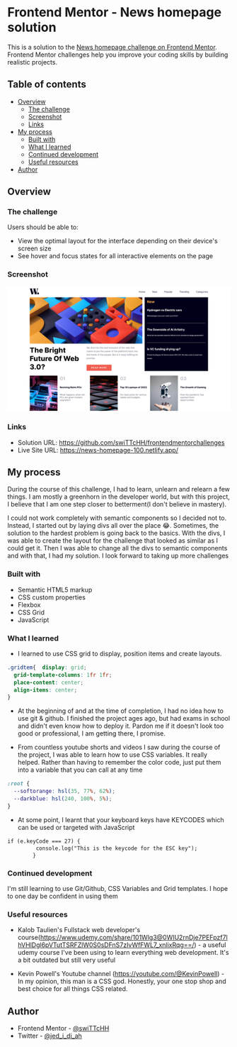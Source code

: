 # Frontend Mentor - News homepage solution

This is a solution to the [News homepage challenge on Frontend Mentor](https://www.frontendmentor.io/challenges/news-homepage-H6SWTa1MFl). Frontend Mentor challenges help you improve your coding skills by building realistic projects.

## Table of contents

- [Overview](#overview)
  - [The challenge](#the-challenge)
  - [Screenshot](#screenshot)
  - [Links](#links)
- [My process](#my-process)
  - [Built with](#built-with)
  - [What I learned](#what-i-learned)
  - [Continued development](#continued-development)
  - [Useful resources](#useful-resources)
- [Author](#author)

## Overview

### The challenge

Users should be able to:

- View the optimal layout for the interface depending on their device's screen size
- See hover and focus states for all interactive elements on the page

### Screenshot

![](screenshot.png)

### Links

- Solution URL: https://github.com/swiTTcHH/frontendmentorchallenges
- Live Site URL: https://news-homepage-100.netlify.app/

## My process
During the course of this challenge, I had to learn, unlearn and relearn a few things. I am mostly a greenhorn in the developer world, but with this project, I believe that I am one step closer to betterment(I don't believe in mastery).

I could not work completely with semantic components so I decided not to. Instead, I started out by laying divs all over the place 😂. Sometimes, the solution to the hardest problem is going back to the basics. With the divs, I was able to create the layout for the challenge that looked as similar as I could get it. Then I was able to change all the divs to semantic components and with that, I had my solution. I look forward to taking up more challenges

### Built with

- Semantic HTML5 markup
- CSS custom properties
- Flexbox
- CSS Grid
- JavaScript

### What I learned

- I learned to use CSS grid to display, position items and create layouts.

```CSS
.gridtem{  display: grid;
  grid-template-columns: 1fr 1fr;
  place-content: center;
  align-items: center;
}
```

- At the beginning of and at the time of completion, I had no idea how to use git & github. I finished the project ages ago, but had exams in school and didn't even know how to deploy it. Pardon me if it doesn't look too good or professional, I am getting there, I promise.

- From countless youtube shorts and videos I saw during the course of the project, I was able to learn how to use CSS variables. It really helped. Rather than having to remember the color code, just put them into a variable that you can call at any time
```CSS
:root {
  --softorange: hsl(35, 77%, 62%);
  --darkblue: hsl(240, 100%, 5%);
}
```

- At some point, I learnt that your keyboard keys have KEYCODES which can be used or targeted with JavaScript
```JS
if (e.keyCode === 27) {
         console.log("This is the keycode for the ESC key");
        }
```

### Continued development
I'm still learning to use Git/Github, CSS Variables and Grid templates. I hope to one day be confident in using them

### Useful resources

- Kalob Taulien's Fullstack web developer's course(https://www.udemy.com/share/101Wlg3@0WIU2rnDje7PEFpzf7lhVHlDgl6pVTutTSRFZlW0S0sDFnS7zIvWfFWL7_xnlixRqg==/) - a useful udemy course I've been using to learn everything web development. It's a bit outdated but still very useful

- Kevin Powell's Youtube channel (https://youtube.com/@KevinPowell) - In my opinion, this man is a CSS god. Honestly, your one stop shop and best choice for all things CSS related.

## Author

- Frontend Mentor - [@swiTTcHH](https://www.frontendmentor.io/profile/swiTTcHH)
- Twitter - [@jed_i_di_ah](https://twitter.com/jed_i_di_ah)
